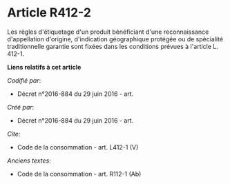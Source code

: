 # Article R412-2

Les règles d'étiquetage d'un produit bénéficiant d'une reconnaissance d'appellation d'origine, d'indication géographique
protégée ou de spécialité traditionnelle garantie sont fixées dans les conditions prévues à l'article L. 412-1.

**Liens relatifs à cet article**

_Codifié par_:

  - Décret n°2016-884 du 29 juin 2016 - art.

_Créé par_:

  - Décret n°2016-884 du 29 juin 2016 - art.

_Cite_:

  - Code de la consommation - art. L412-1 (V)

_Anciens textes_:

  - Code de la consommation - art. R112-1 (Ab)
